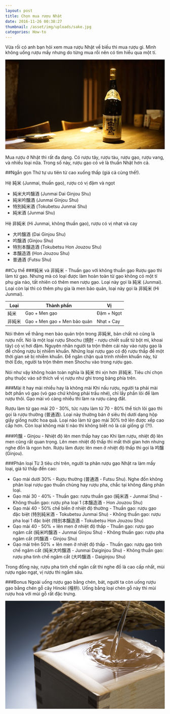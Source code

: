 ```yaml
---
layout: post
title: Chọn mua rượu Nhật
date: 2016-11-26 00:38:27
thumbnail: /asset/img/uploads/sake.jpg
categories: How-to
---
```



Vừa rồi có anh bạn hỏi xem mua rượu Nhật về biếu thì mua rượu gì. Mình không uống rượu mấy nhưng do từng mua rồi nên có tìm hiểu qua một tí.

![](/asset/img/uploads/sake.jpg)

Mua rượu ở Nhật thì rất đa dạng. Có rượu tây, rượu tàu, rượu gạo, rượu vang, và nhiều loại nữa. Trong số này, rượu gạo có vẻ là thuần Nhật hơn cả.

\##Ngắn gọn
Thứ tự ưu tiên từ cao xuống thấp (giá cả cũng thế!).

Hệ 純米 (Junmai, thuần gạo), rượu có vị đậm và ngọt

* 純米大吟醸酒 (Junmai Dai Ginjou Shu)
* 純米吟醸酒 (Junmai Ginjou Shu)
* 特別純米酒 (Tokubetsu Junmai Shu)
* 純米酒 (Junmai Shu)

Hệ 非純米 (Hi Junmai, không thuần gạo), rượu có vị nhạt và cay

* 大吟醸酒 (Dai Ginjou Shu)
* 吟醸酒 (Ginjou Shu)
* 特別本醸造酒 (Tokubetsu Hon Jouzou Shu)
* 本醸造酒 (Hon Jouzou Shu)
* 普通酒 (Futsu Shu)

\##Cụ thể
###純米 và 非純米  - Thuần gạo với không thuần gạo
Rượu gạo thì làm từ gạo. Nhưng mà có loại được làm hoàn toàn từ gạo không có một tí phụ gia nào, tất nhiên có thêm men rượu gạo. Loại này gọi là 純米 (Junmai). Loại còn lại thì có thêm phụ gia là men bảo quản, loại này gọi là 非純米 (Hi Junmai).

| Loại | Thành phần                   | Vị         |
| ---- | ---------------------------- | ---------- |
| 純米   | Gạo + Men gạo                | Đậm + Ngọt |
| 非純米  | Gạo + Men gạo + Men bảo quản | Nhạt + Cay |

Nói thêm về thằng men bảo quản trộn trong 非純米, bản chất nó cũng là rượu nốt. Nó là một loại rượu Shochu (焼酎 - rượu chiết suất từ bột mì, khoai tây) có vị hơi đậm. Nguyên nhân người ta trộn thêm cái này vào rượu gạo là để chống rượu bị nhiễm khuẩn. Những loại rượu gạo có độ rượu thấp để một thời gian sẽ bị nhiễm khuẩn. Để ngăn chặn quá trình nhiễm khuẩn này, từ thời Edo, người ta trộn thêm men Shochu vào trong rượu gạo.

Nói như vậy không hoàn toàn nghĩa là 純米 thì xịn hơn 非純米. Tiêu chí chọn phụ thuộc vào sở thích về vị rượu như ghi trong bảng phía trên.

\###Mài ít hay mài nhiều hay là không mài
Khi nấu rượu, người ta phải mài bớt phần vỏ gạo (vỏ gạo chứ không phải trấu nhé), chỉ lấy phần lõi để làm rượu thôi. Gạo mài vỏ càng nhiều thì làm ra rượu càng đắt.

Rượu làm từ gạo mài 20 - 30%, tức rượu làm từ 70 - 80% thể tích lõi gạo thì gọi là rượu thường (普通酒). Loại này thường bán ở siêu thị dưới dạng hộp giấy giống nước hoa quả. Loại nào làm từ gạo mài 30% trở lên được xếp cao cấp hơn. Còn loại không mài tí nào thì không biết nó là cái giống gì (?!).

\###吟醸 - Ginjou - Nhiệt độ lên men thấp hay cao
Khi làm rượu, nhiệt độ lên men cũng rất quan trọng. Lên men nhiệt độ thấp thì mất thời gian hơn nhưng nghe đồn là ngon hơn. Rượu làm được lên men ở nhiệt độ thấp thì gọi là 吟醸 (Ginjou).

\###Phân loại
Từ 3 tiêu chí trên, người ta phân rượu gạo Nhật ra làm mấy loại, giá từ thấp đến cao:

* Gạo mài dưới 30%
  		- Rượu thường (普通酒 - Futsu Shu). Nghe đồn không phân loại rượu gạo thuần chủng hay rượu pha, chắc tại không đáng phân loại.
* Gạo mài 30 - 40%
  		- Thuần gạo: rượu thuần gạo (純米酒 - Junmai Shu)
  		- Không thuần gạo: rượu pha loại 1 (本醸造酒 - Hon Jouzou Shu)
* Gạo mài 40 - 50% chế biến ở nhiệt độ thường
  		- Thuần gạo: rượu gạo đặc biệt (特別純米酒 - Tokubetsu Junmai Shu)
  		- Không thuần gạo: rượu pha loại 1 đặc biệt (特別本醸造酒 - Tokubetsu Hon Jouzou Shu)
* Gạo mài 40 - 50% + lên men ở nhiệt độ thấp
  		- Thuần gạo: rượu gạo ngâm cất (純米吟醸酒 - Junmai Ginjou Shu)
  		- Không thuần gạo: rượu pha ngâm cất (吟醸酒 - Ginjou Shu)
* Gạo mài trên 50% + lên men ở nhiệt độ thấp
  		- Thuần gạo: rượu gạo tinh chế ngâm cất (純米大吟醸酒 - Junmai Daiginjou Shu)
  		- Không thuần gạo: rượu pha tinh chế ngâm cất (大吟醸酒 - Daiginjou Shu)

Trong đống này, rượu pha tinh chế ngân cất thì nghe đồ là cao cấp nhất, mùi rượu ngào ngạt, vị rượu thì ngấm sâu.

\###Bonus
Ngoài uống rượu gạo bằng chén, bát, người ta còn uống rượu gạo bằng chén gỗ cây Hinoki (檜枡). Uống bằng loại chén gỗ này thì mùi rượu hoà với mùi gỗ rất đặc trưng.

![](/asset/img/uploads/98002372_custom.jpg)